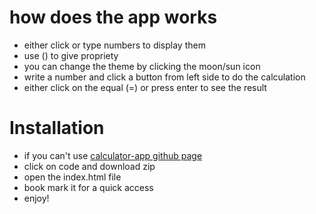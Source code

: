 # how does the app works
- either click or type numbers to display them
- use () to give propriety 
- you can change the theme by clicking the moon/sun icon
- write a number and click a button from left side to do the calculation
- either click on the equal (=) or press enter to see the result

# Installation

- if you can't use [calculator-app github page](https://fulcain.github.io/calculator-app)
- click on code and download zip
- open the index.html file
- book mark it for a quick access
- enjoy!
